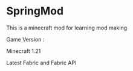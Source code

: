 # SpringMod

This is a minecraft mod for learning mod making

Game Version : 

Minecraft 1.21 

Latest Fabric and Fabric API
